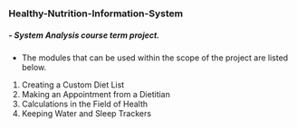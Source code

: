 ### Healthy-Nutrition-Information-System

##### - System Analysis course term project.

 - The modules that can be used within the scope of the project are listed below.
 1.  Creating a Custom Diet List
 2.  Making an Appointment from a Dietitian
 3.  Calculations in the Field of Health
 4.  Keeping Water and Sleep Trackers
